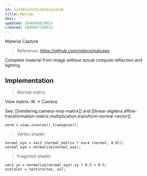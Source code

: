 ```yaml
---
id: xi244lw2v12vzkedvax2sx6
title: Matcap
desc: ''
updated: 1646988838025
created: 1646987186972
---
```


Material Capture

> Reference: https://github.com/nidorx/matcaps

Complete material from image without actual compute reflection and lighting

## Implementation

> Normal matrix

View matrix: W -> Camera

See: [[rendering.camera-mvp-matrix]] and [[linear-algebra.affine-transformation-matrix.multiplication.transform-normal-vector]]

```
norm = view.inverse().transpose();
```

> Vertex shader

```
normal_eye = vec3 (normal_matrix * vec4 (normal, 0.0));
normal_eye = normalize(normal_eye);
```

> Fragment shader
```
vec2 uv = normalize(normal_eye).xy * 0.5 + 0.5;
outColor = texture(tex, uv);
```

